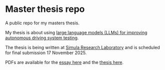 # Master thesis repo

A public repo for my masters thesis.

My thesis is about using [large language models (LLMs) for improving autonomous
driving system testing](https://www.simula.no/education/masters-students/masters-projects/large-language-models-adaptation-cyber-physical-system).

The thesis is being written at [Simula Research Laboratory](https://simula.no)
and is scheduled for final submission 17 November 2025.

PDFs are available for the
[essay here](https://github.com/orjahren/master/blob/main/essay/final.pdf) and the
[thesis here](https://orjahren.github.io/master/thesis/thesis.pdf).
